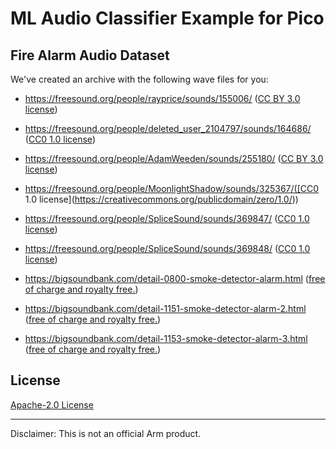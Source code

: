# ML Audio Classifier Example for Pico

## Fire Alarm Audio Dataset

We've created an archive with the following wave files for you:

 * https://freesound.org/people/rayprice/sounds/155006/ ([CC BY 3.0 license](https://creativecommons.org/licenses/by/3.0/))

 * https://freesound.org/people/deleted_user_2104797/sounds/164686/ ([CC0 1.0 license](https://creativecommons.org/publicdomain/zero/1.0/))

 * https://freesound.org/people/AdamWeeden/sounds/255180/ ([CC BY 3.0 license](https://creativecommons.org/licenses/by/3.0/))

* https://freesound.org/people/MoonlightShadow/sounds/325367/([CC0 1.0 license](https://creativecommons.org/publicdomain/zero/1.0/))

* https://freesound.org/people/SpliceSound/sounds/369847/ ([CC0 1.0 license](https://creativecommons.org/publicdomain/zero/1.0/))

* https://freesound.org/people/SpliceSound/sounds/369848/ ([CC0 1.0 license](https://creativecommons.org/publicdomain/zero/1.0/))

* https://bigsoundbank.com/detail-0800-smoke-detector-alarm.html ([free of charge and royalty free.](https://bigsoundbank.com/droit.html))

* https://bigsoundbank.com/detail-1151-smoke-detector-alarm-2.html ([free of charge and royalty free.](https://bigsoundbank.com/droit.html))

* https://bigsoundbank.com/detail-1153-smoke-detector-alarm-3.html ([free of charge and royalty free.](https://bigsoundbank.com/droit.html))

## License

[Apache-2.0 License](LICENSE)

---

Disclaimer: This is not an official Arm product.

